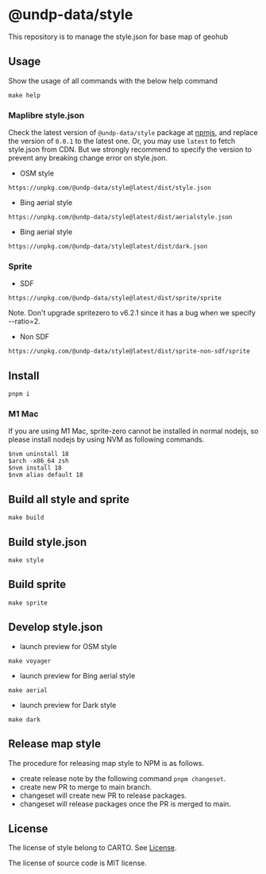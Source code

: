 # @undp-data/style

This repository is to manage the style.json for base map of geohub

## Usage

Show the usage of all commands with the below help command

```shell
make help
```

### Maplibre style.json

Check the latest version of `@undp-data/style` package at [npmjs](https://www.npmjs.com/package/@undp-data/style?activeTab=versions), and replace the version of `0.0.1` to the latest one. Or, you may use `latest` to fetch style.json from CDN. But we strongly recommend to specify the version to prevent any breaking change error on style.json.

- OSM style

```
https://unpkg.com/@undp-data/style@latest/dist/style.json
```

- Bing aerial style

```
https://unpkg.com/@undp-data/style@latest/dist/aerialstyle.json
```

- Bing aerial style

```
https://unpkg.com/@undp-data/style@latest/dist/dark.json
```

### Sprite

- SDF

```
https://unpkg.com/@undp-data/style@latest/dist/sprite/sprite
```

Note. Don't upgrade spritezero to v6.2.1 since it has a bug when we specify --ratio=2.

- Non SDF

```
https://unpkg.com/@undp-data/style@latest/dist/sprite-non-sdf/sprite
```


## Install

```shell
pnpm i
```

### M1 Mac

If you are using M1 Mac, sprite-zero cannot be installed in normal nodejs, so please install nodejs by using NVM as following commands.

```shell
$nvm uninstall 18
$arch -x86_64 zsh
$nvm install 18
$nvm alias default 18
```

## Build all style and sprite

```shell
make build
```

## Build style.json

```shell
make style
```

## Build sprite

```shell
make sprite
```

## Develop style.json

- launch preview for OSM style

```shell
make voyager
```

- launch preview for Bing aerial style

```shell
make aerial
```

- launch preview for Dark style

```shell
make dark
```

## Release map style

The procedure for releasing map style to NPM is as follows.

- create release note by the following command `pnpm changeset`.
- create new PR to merge to main branch.
- changeset will create new PR to release packages.
- changeset will release packages once the PR is merged to main.

## License

The license of style belong to CARTO. See [License](./LICENSE).

The license of source code is MIT license.
